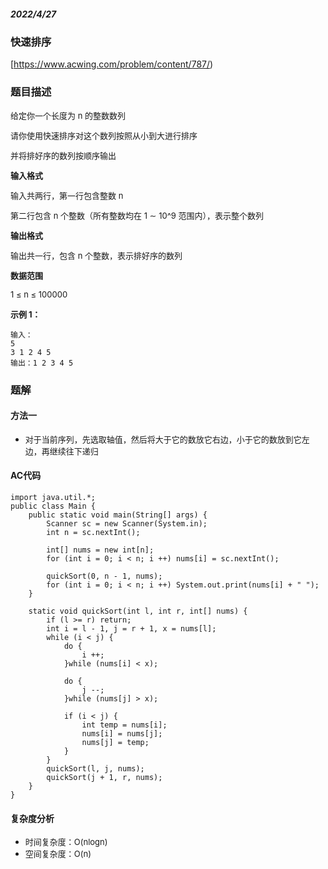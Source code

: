 ##### 2022/4/27

### 快速排序

[<https://www.acwing.com/problem/content/787/>)

### 题目描述

<font size=2>

给定你一个长度为 n 的整数数列

请你使用快速排序对这个数列按照从小到大进行排序

并将排好序的数列按顺序输出

</font>

<font size=2>

**输入格式**

输入共两行，第一行包含整数 n

第二行包含 n 个整数（所有整数均在 1 ∼ 10^9 范围内），表示整个数列

</font>

<font size=2>

**输出格式**

输出共一行，包含 n 个整数，表示排好序的数列

</font>

<font size=2>

**数据范围**

1 ≤ n ≤ 100000

</font>

<font size=2>**示例 1：**</font>

```
输入：
5
3 1 2 4 5
输出：1 2 3 4 5
```

### 题解

#### 方法一

- <font size=2>对于当前序列，先选取轴值，然后将大于它的数放它右边，小于它的数放到它左边，再继续往下递归</font>

#### AC代码

```
import java.util.*;
public class Main {
    public static void main(String[] args) {
        Scanner sc = new Scanner(System.in);
        int n = sc.nextInt();
        
        int[] nums = new int[n];
        for (int i = 0; i < n; i ++) nums[i] = sc.nextInt();
        
        quickSort(0, n - 1, nums);
        for (int i = 0; i < n; i ++) System.out.print(nums[i] + " ");
    }
    
    static void quickSort(int l, int r, int[] nums) {
        if (l >= r) return;
        int i = l - 1, j = r + 1, x = nums[l];
        while (i < j) {
            do {
                i ++;
            }while (nums[i] < x);
            
            do {
                j --;
            }while (nums[j] > x);
            
            if (i < j) {
                int temp = nums[i];
                nums[i] = nums[j];
                nums[j] = temp;
            }
        }
        quickSort(l, j, nums);
        quickSort(j + 1, r, nums);
    }
}
```

#### 复杂度分析

- <font size=2>时间复杂度：O(nlogn)</font>
- <font size=2>空间复杂度：O(n)</font>
